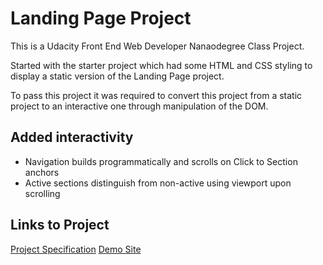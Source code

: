 # Landing Page Project

This is a Udacity Front End Web Developer Nanaodegree Class Project.

Started with the starter project which had some HTML and CSS styling
to display a static version of the Landing Page project.

To pass this project it was required to convert this project from a static
project to an interactive one through manipulation of the DOM.

## Added interactivity

* Navigation builds programmatically and scrolls on Click to Section anchors
* Active sections distinguish from non-active using viewport upon scrolling

## Links to Project
[Project Specification](https://review.udacity.com/#!/rubrics/2658/view "Project Rubric")
[Demo Site](https://CryptoNari.github.io/C2-landing-page¨/index.html)

